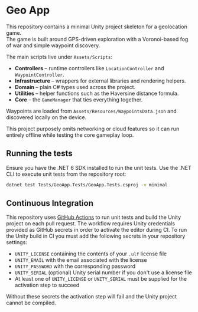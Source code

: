 # Geo App

This repository contains a minimal Unity project skeleton for a geolocation game.  
The game is built around GPS-driven exploration with a Voronoi-based fog of war and simple waypoint discovery.

The main scripts live under `Assets/Scripts`:

- **Controllers** – runtime controllers like `LocationController` and `WaypointController`.
- **Infrastructure** – wrappers for external libraries and rendering helpers.
- **Domain** – plain C# types used across the project.
- **Utilities** – helper functions such as the Haversine distance formula.
- **Core** – the `GameManager` that ties everything together.

Waypoints are loaded from `Assets/Resources/WaypointsData.json` and discovered locally on the device.

This project purposely omits networking or cloud features so it can run entirely offline while testing the core gameplay loop.

## Running the tests

Ensure you have the .NET 6 SDK installed to run the unit tests.
Use the .NET CLI to execute unit tests from the repository root:

```bash
dotnet test Tests/GeoApp.Tests/GeoApp.Tests.csproj -v minimal
```

## Continuous Integration

This repository uses [GitHub Actions](.github/workflows/dotnet.yml) to
run unit tests and build the Unity project on each pull request.
The workflow requires Unity credentials provided as GitHub secrets in
order to activate the editor during CI.
To run the Unity build in CI you must add the following secrets in your repository settings:


- `UNITY_LICENSE` containing the contents of your `.ulf` license file
- `UNITY_EMAIL` with the email associated with the license
- `UNITY_PASSWORD` with the corresponding password
- `UNITY_SERIAL` (optional) Unity serial number if you don't use a license file
- At least one of `UNITY_LICENSE` or `UNITY_SERIAL` must be supplied for the activation step to succeed

Without these secrets the activation step will fail and the Unity project cannot be compiled.
